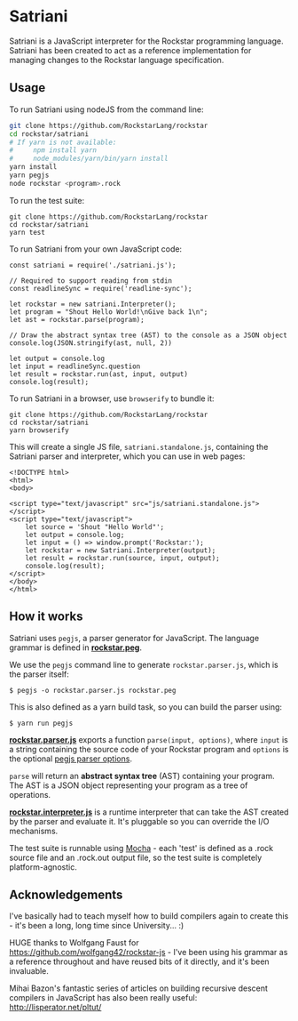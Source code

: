 # Satriani

Satriani is a JavaScript interpreter for the Rockstar programming language. Satriani has been created to act as a reference implementation for managing changes to the Rockstar language specification.

## Usage

To run Satriani using nodeJS from the command line:
```bash
git clone https://github.com/RockstarLang/rockstar 
cd rockstar/satriani
# If yarn is not available:
#     npm install yarn
#     node_modules/yarn/bin/yarn install
yarn install
yarn pegjs
node rockstar <program>.rock
```

To run the test suite:

```
git clone https://github.com/RockstarLang/rockstar 
cd rockstar/satriani
yarn test
```

To run Satriani from your own JavaScript code:

```
const satriani = require('./satriani.js');

// Required to support reading from stdin
const readlineSync = require('readline-sync');

let rockstar = new satriani.Interpreter();
let program = "Shout Hello World!\nGive back 1\n";
let ast = rockstar.parse(program);

// Draw the abstract syntax tree (AST) to the console as a JSON object
console.log(JSON.stringify(ast, null, 2))

let output = console.log
let input = readlineSync.question
let result = rockstar.run(ast, input, output)
console.log(result);
```

To run Satriani in a browser, use `browserify` to bundle it:

```
git clone https://github.com/RockstarLang/rockstar 
cd rockstar/satriani
yarn browserify
```

This will create a single JS file, `satriani.standalone.js`, containing the Satriani parser and interpreter, which
you can use in web pages:

```
<!DOCTYPE html>
<html>
<body>

<script type="text/javascript" src="js/satriani.standalone.js"></script>
<script type="text/javascript">
    let source = 'Shout "Hello World"';
    let output = console.log;
    let input = () => window.prompt('Rockstar:');
    let rockstar = new Satriani.Interpreter(output);
    let result = rockstar.run(source, input, output);
    console.log(result);
</script>
</body>
</html>
```
## How it works

Satriani uses `pegjs`, a parser generator for JavaScript. The language 
grammar is defined in **[rockstar.peg](rockstar.peg)**.

We use the `pegjs` command line to generate `rockstar.parser.js`, which is the parser itself:

```
$ pegjs -o rockstar.parser.js rockstar.peg
```

This is also defined as a yarn build task, so you can build the parser using:

```
$ yarn run pegjs
```

**[rockstar.parser.js](rockstar.parser.js)** exports a function `parse(input, options)`, where `input` 
is a string containing the source code of your Rockstar program and `options` is the 
optional [pegjs parser options](https://pegjs.org/documentation#using-the-parser).

`parse` will return an **abstract syntax tree** (AST) containing your program. The 
AST is a JSON object representing your program as a tree of operations.

**[rockstar.interpreter.js](satriani.interpreter.js)** is a runtime interpreter that can take the AST created by the parser and evaluate it. It's pluggable
so you can override the I/O mechanisms.

The test suite is runnable using [Mocha](https://mochajs.org/) - each 'test' is defined as a .rock source file and an .rock.out output file, so the test suite is completely platform-agnostic.

## Acknowledgements

I've basically had to teach myself how to build compilers again to create this - it's been a long, long time since University... :)

HUGE thanks to Wolfgang Faust for https://github.com/wolfgang42/rockstar-js - I've been using his grammar
as a reference throughout and have reused bits of it directly, and it's been invaluable.

Mihai Bazon's fantastic series of articles on building recursive descent compilers in JavaScript has also been
really useful: http://lisperator.net/pltut/








